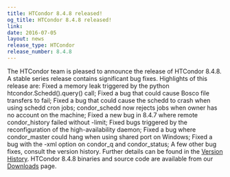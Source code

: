 ```yaml
---
title: HTCondor 8.4.8 released!
og_title: HTCondor 8.4.8 released!
link: 
date: 2016-07-05
layout: news
release_type: HTCondor
release_number: 8.4.8
---
```


The HTCondor team is pleased to announce the release of HTCondor 8.4.8. A stable series release contains significant bug fixes.  Highlights of this release are: Fixed a memory leak triggered by the python htcondor.Schedd().query() call; Fixed a bug that could cause Bosco file transfers to fail; Fixed a bug that could cause the schedd to crash when using schedd cron jobs; condor_schedd now rejects jobs when owner has no account on the machine; Fixed a new bug in 8.4.7 where remote condor_history failed without -limit; Fixed bugs triggered by the reconfiguration of the high-availability daemon; Fixed a bug where condor_master could hang when using shared port on Windows; Fixed a bug with the -xml option on condor_q and condor_status; A few other bug fixes, consult the version history.  Further details can be found in the <a href="manual/v8.4.8/10_3Stable_Release.html">Version History</a>. HTCondor 8.4.8 binaries and source code are available from our <a href="downloads/">Downloads</a> page. 
